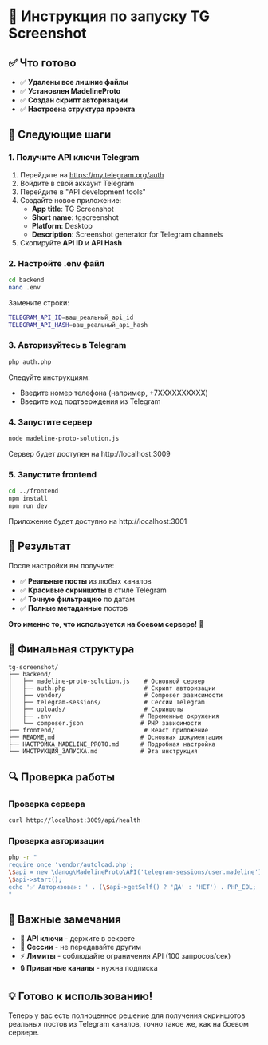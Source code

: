 # 🚀 Инструкция по запуску TG Screenshot

## ✅ Что готово

- ✅ **Удалены все лишние файлы**
- ✅ **Установлен MadelineProto**
- ✅ **Создан скрипт авторизации**
- ✅ **Настроена структура проекта**

## 🎯 Следующие шаги

### 1. Получите API ключи Telegram

1. Перейдите на https://my.telegram.org/auth
2. Войдите в свой аккаунт Telegram
3. Перейдите в "API development tools"
4. Создайте новое приложение:
   - **App title**: TG Screenshot
   - **Short name**: tgscreenshot
   - **Platform**: Desktop
   - **Description**: Screenshot generator for Telegram channels
5. Скопируйте **API ID** и **API Hash**

### 2. Настройте .env файл

```bash
cd backend
nano .env
```

Замените строки:

```bash
TELEGRAM_API_ID=ваш_реальный_api_id
TELEGRAM_API_HASH=ваш_реальный_api_hash
```

### 3. Авторизуйтесь в Telegram

```bash
php auth.php
```

Следуйте инструкциям:

- Введите номер телефона (например, +7XXXXXXXXXX)
- Введите код подтверждения из Telegram

### 4. Запустите сервер

```bash
node madeline-proto-solution.js
```

Сервер будет доступен на http://localhost:3009

### 5. Запустите frontend

```bash
cd ../frontend
npm install
npm run dev
```

Приложение будет доступно на http://localhost:3001

## 🎉 Результат

После настройки вы получите:

- ✅ **Реальные посты** из любых каналов
- ✅ **Красивые скриншоты** в стиле Telegram
- ✅ **Точную фильтрацию** по датам
- ✅ **Полные метаданные** постов

**Это именно то, что используется на боевом сервере!** 🚀

## 📁 Финальная структура

```
tg-screenshot/
├── backend/
│   ├── madeline-proto-solution.js    # Основной сервер
│   ├── auth.php                      # Скрипт авторизации
│   ├── vendor/                       # Composer зависимости
│   ├── telegram-sessions/            # Сессии Telegram
│   ├── uploads/                      # Скриншоты
│   ├── .env                         # Переменные окружения
│   └── composer.json                # PHP зависимости
├── frontend/                         # React приложение
├── README.md                        # Основная документация
├── НАСТРОЙКА_MADELINE_PROTO.md      # Подробная настройка
└── ИНСТРУКЦИЯ_ЗАПУСКА.md            # Эта инструкция
```

## 🔍 Проверка работы

### Проверка сервера

```bash
curl http://localhost:3009/api/health
```

### Проверка авторизации

```bash
php -r "
require_once 'vendor/autoload.php';
\$api = new \danog\MadelineProto\API('telegram-sessions/user.madeline');
\$api->start();
echo '✅ Авторизован: ' . (\$api->getSelf() ? 'ДА' : 'НЕТ') . PHP_EOL;
"
```

## 🚨 Важные замечания

- 🔐 **API ключи** - держите в секрете
- 📱 **Сессии** - не передавайте другим
- ⚡ **Лимиты** - соблюдайте ограничения API (100 запросов/сек)
- 🔒 **Приватные каналы** - нужна подписка

## 💡 Готово к использованию!

Теперь у вас есть полноценное решение для получения скриншотов реальных постов из Telegram каналов, точно такое же, как на боевом сервере.
